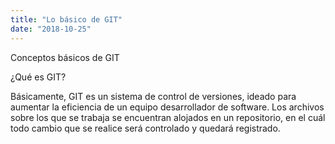 ```yaml
---
title: "Lo básico de GIT"
date: "2018-10-25"
---
```


Conceptos básicos de GIT

¿Qué es GIT?

Básicamente, GIT es un sistema de control de versiones, ideado para aumentar la eficiencia de un equipo desarrollador de software. Los archivos sobre los que se trabaja se encuentran alojados en un repositorio, en el cuál todo cambio que se realice será controlado y quedará registrado.
